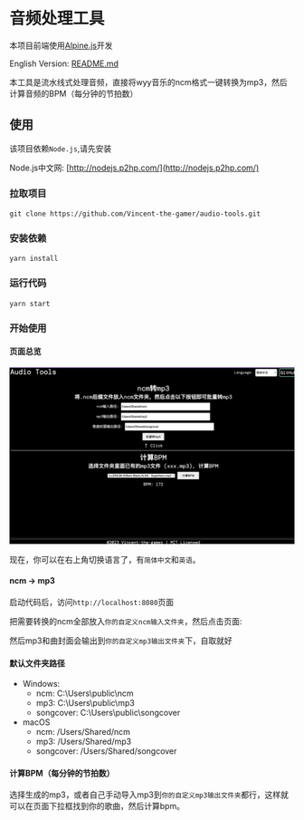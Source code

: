 # 音频处理工具

本项目前端使用[Alpine.js](https://alpinejs.dev/)开发

English Version: [README.md](./README.md)

本工具是流水线式处理音频，直接将wyy音乐的ncm格式一键转换为mp3，然后计算音频的BPM（每分钟的节拍数）

## 使用
该项目依赖`Node.js`,请先安装

Node.js中文网: [http://nodejs.p2hp.com/](http://nodejs.p2hp.com/)


### 拉取项目
~~~shell
git clone https://github.com/Vincent-the-gamer/audio-tools.git
~~~

### 安装依赖
~~~shell
yarn install
~~~

### 运行代码
~~~shell
yarn start
~~~


### 开始使用

#### 页面总览

![页面](./.github/page-cn.png)

现在，你可以在右上角切换语言了，有`简体中文`和`英语`。

#### ncm -> mp3
启动代码后，访问`http://localhost:8080`页面

把需要转换的ncm全部放入`你的自定义ncm输入文件夹`，然后点击页面:

然后mp3和曲封面会输出到`你的自定义mp3输出文件夹`下，自取就好

#### 默认文件夹路径
* Windows: 
    * ncm: C:\\Users\\public\\ncm
    * mp3: C:\\Users\\public\\mp3
    * songcover: C:\\Users\\public\\songcover
* macOS
    * ncm: /Users/Shared/ncm
    * mp3: /Users/Shared/mp3
    * songcover: /Users/Shared/songcover

#### 计算BPM（每分钟的节拍数）
选择生成的mp3，或者自己手动导入mp3到`你的自定义mp3输出文件夹`都行，这样就可以在页面下拉框找到你的歌曲，然后计算bpm。
